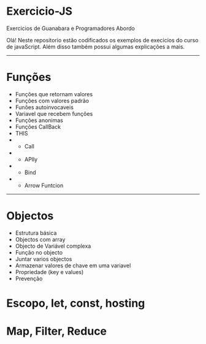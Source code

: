 # Exercicio-JS
 Exercicios de Guanabara e Programadores Abordo


Olá! Neste repositorio estão codificados os exemplos de execicios do curso de javaScript. Além disso também possui algumas explicações a mais.

---

# **Funções**
* Funções que retornam valores
* Funções com valores padrão
* Funões autoinvocaveis
* Variavel que recebem funções
* Funções anonimas
* Funções CallBack
* THIS
* * Call
* * APlly
* * Bind
* * Arrow Funtcion

---

# **Objectos**
* Estrutura básica 
* Objectos com array 
* Objecto  de Variável complexa
* Função no objecto
* Juntar varios objectos
* Armazenar valores de chave em uma variavel
* Propriedade (key e values)
* Prevenção

# Escopo, let, const, hosting
# Map, Filter, Reduce